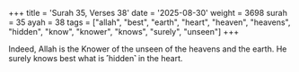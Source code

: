 +++
title = 'Surah 35, Verses 38'
date = '2025-08-30'
weight = 3698
surah = 35
ayah = 38
tags = ["allah", "best", "earth", "heart", "heaven", "heavens", "hidden", "know", "knower", "knows", "surely", "unseen"]
+++

Indeed, Allah is the Knower of the unseen of the heavens and the earth. He surely knows best what is ˹hidden˺ in the heart.